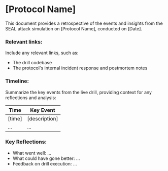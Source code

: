 # [Protocol Name]

This document provides a retrospective of the events and insights from the SEAL attack simulation on [Protocol Name], conducted on [Date].

### Relevant links:

Include any relevant links, such as:

- The drill codebase
- The protocol's internal incident response and postmortem notes

### Timeline:

Summarize the key events from the live drill, providing context for any reflections and analysis:

| Time     | Key Event |
|----------|-------------|
| [time]	 | [description] |
| ... | ... |

### Key Reflections:

- What went well: ...
- What could have gone better: ...
- Feedback on drill execution: ...